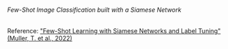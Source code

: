 ###### Few-Shot Image Classification built with a Siamese Network

Reference: ["Few-Shot Learning with Siamese Networks and Label Tuning" (Muller, T. et al., 2022)](https://arxiv.org/abs/2203.14655)
